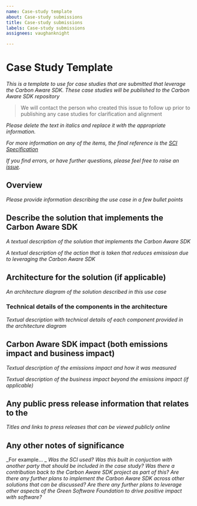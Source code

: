 ```yaml
---
name: Case-study template
about: Case-study submissions
title: Case-study submissions
labels: Case-study submissions
assignees: vaughanknight

---
```


# Case Study Template

*This is a template to use for case studies that are submitted that leverage the Carbon Aware SDK. These case studies will be published to the Carbon Aware SDK repository*

> We will contact the person who created this issue to follow up prior to publishing any case studies for clarification and alignment

*Please delete the text in italics and replace it with the appropriate information.*

*For more information on any of the items, the final reference is the [SCI Specification](https://github.com/Green-Software-Foundation/software_carbon_intensity/blob/main/Software_Carbon_Intensity/Software_Carbon_Intensity_Specification.md)*

*If you find errors, or have further questions, please feel free to raise an [issue](https://github.com/Green-Software-Foundation/carbon-aware-sdk/issues).*

## Overview

_Please provide information describing the use case in a few bullet points_

## Describe the solution that implements the Carbon Aware SDK

_A textual description of the solution that implements the Carbon Aware SDK_

_A textual description of the action that is taken that reduces emissiosn due to leveraging the Carbon Aware SDK_

## Architecture for the solution (if applicable)

_An architecture diagram of the solution described in this use case_

### Technical details of the components in the architecture

_Textual description with technical details of each component provided in the architecture diagram_

## Carbon Aware SDK impact (both emissions impact and business impact)

_Textual description of the emissions impact and how it was measured_

_Textual description of the business impact beyond the emissions impact (if applicable)_

## Any public press release information that relates to the 

_Titles and links to press releases that can be viewed publicly online_ 

## Any other notes of significance 

_For example... _
_Was the SCI used?_
_Was this built in conjuction with another party that should be included in the case study?_
_Was there a contribution back to the Carbon Aware SDK project as part of this?_
_Are there any further plans to implement the Carbon Aware SDK across other solutions that can be discussed?_
_Are there any further plans to leverage other aspects of the Green Software Foundation to drive positive impact with software?_
